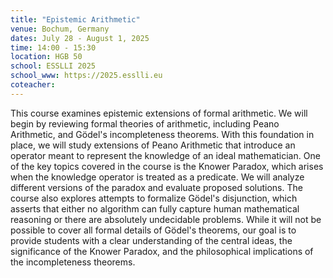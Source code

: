 ```yaml
---
title: "Epistemic Arithmetic"
venue: Bochum, Germany
dates: July 28 - August 1, 2025
time: 14:00 - 15:30
location: HGB 50
school: ESSLLI 2025
school_www: https://2025.esslli.eu
coteacher: 
---
```


This course examines epistemic extensions of formal arithmetic. We will begin by reviewing formal theories of arithmetic, including Peano Arithmetic, and Gödel's incompleteness theorems. With this foundation in place, we will study extensions of Peano Arithmetic that introduce an operator meant to represent the knowledge of an ideal mathematician. One of the key topics covered in the course is the Knower Paradox, which arises when the knowledge operator is treated as a predicate. We will analyze different versions of the paradox and evaluate proposed solutions. The course also explores attempts to formalize Gödel's disjunction, which asserts that either no algorithm can fully capture human mathematical reasoning or there are absolutely undecidable problems. While it will not be possible to cover all formal details of Gödel's theorems, our goal is to provide students with a clear understanding of the central ideas, the significance of the Knower Paradox, and the philosophical implications of the incompleteness theorems.

